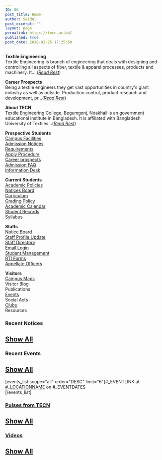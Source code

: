```yaml
---
ID: 86
post_title: Home
author: Saidul
post_excerpt: ""
layout: page
permalink: https://tecn.ac.bd/
published: true
post_date: 2018-02-25 17:25:50
---
```

<p><strong>Textile Engineering</strong><br />Textile Engineering is branch of engineering that deals with designing and controlling all aspects of fiber, textile &amp; apparel processes, products and machinery. It... <a href="https://tecn.ac.bd/admission/textile-education-bangladesh/"><em>(Read Rest</em></a>)</p><p><strong>Career Prospects</strong><br />Being a textile engineers they get vast opportunities in country's giant industry as well as outside. Production control, product research and development, pr...(<a href="https://tecn.ac.bd/admission/career-prospects/"><em>Read Rest</em></a>)</p><p><strong>About TECN</strong><br />Textile Engineering College, Begumgonj, Noakhali is an government educational institute in Bangladesh. It is affiliated with Bangladesh University of Textiles...(<a href="https://tecn.ac.bd/about/"><em>Read Rest</em></a>)</p>		
		<p><strong>Prospective Students</strong><br /><a href="https://tecn.ac.bd/about/facilities">Campus Facilities</a><br /><a href="https://tecn.ac.bd/notices">Admission Notices</a><br /><a href="https://tecn.ac.bd/admission/requirements/">Requirements</a><br /><a href="https://tecn.ac.bd/admission/apply-procedure/">Apply Procedure</a><br /><a href="https://tecn.ac.bd/admission/career-prospects/">Career prospects</a><br /><a href="https://tecn.ac.bd/admission/faqs/">Admission FAQ</a><br /><a href="https://tecn.ac.bd/admission/information-desk/">Information Desk</a></p><p><strong>Current Students</strong><br /><a href="https://tecn.ac.bd/academic/regulations">Academic Policies</a><br /><a href="https://tecn.ac.bd/notices/">Notices Board</a><br /><a href="https://tecn.ac.bd/academic/courses">Curriculum</a><br /><a href="https://tecn.ac.bd/academic/regulations/grading-system">Grading Policy</a><br /><a href="https://tecn.ac.bd/academic/calendar">Academic Calendar</a><br /><a href="https://tecn.ac.bd/academic/student-records/">Student Records</a><br /><a href="https://tecn.ac.bd/academic/syllabus/">Syllabus</a></p><p><strong>Staffs</strong><br /><a href="https://tecn.ac.bd/notices">Notice Board</a><br /><a href="#">Staff Profile Update</a><br /><a href="https://tecn.ac.bd/about/administrative-staffs">Staff Directory</a><br /><a href="http://mail.tecn.ac.bd">Email Login</a><br /><a href="http://smm.tecn.ac.bd">Student Management</a><br /><a href="#" target="_blank" rel="noopener noreferrer">RTI Forms</a><br /><a href="#" target="_blank" rel="noopener noreferrer">Appellate Officers</a></p><p><strong>Visitors</strong><br /><a href="https://tecn.ac.bd/about/maps">Campus Maps</a><br />Visitor Blog<br />Publications<br /><a href="https://tecn.ac.bd/campus/events">Events</a> <br />Social Acts<br /><a href="https://tecn.ac.bd/campus/clubs/">Clubs</a><br />Resources</p>		
			<h3>Recent Notices</h3>		
			<h2><a href="/notices">Show All</a></h2>		
			<h3>Recent Events</h3>		
			<h2><a href="/events">Show All</a></h2>		
		[events_list scope="all" order="DESC" limit="6"]#_EVENTLINK at <a href="https://sites.tecn.ac.bd/locations/#_LOCATIONPOSTID" target="_blank" rel="noopener noreferrer">#_LOCATIONNAME</a> on #_EVENTDATES<br/>[/events_list]		
			<h3><a href="/pulses">Pulses from TECN</a></h3>		
			<h2><a href="/pulses">Show All</a></h2>		
			<h3><a href="/pulses">Videos</a></h3>		
			<h2><a href="https://tecn.ac.bd/videos">Show All</a></h2>